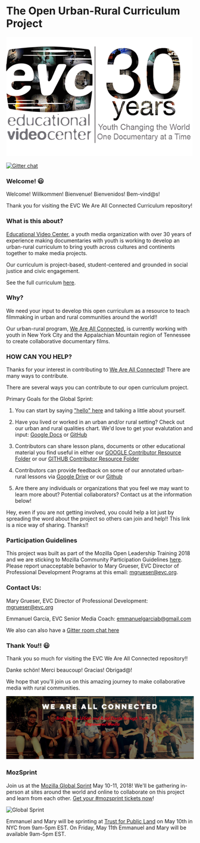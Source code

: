 # The Open Urban-Rural Curriculum Project



![alt text](https://raw.githubusercontent.com/EducationalVideoCenter/WAC/master/images/EVClogo1.gif)

[![Gitter chat](https://badges.gitter.im/gitterHQ/gitter.png)](https://gitter.im/EducationalVideoCenter/Lobby)

### Welcome! :smiley:

Welcome! Willkommen! Bienvenue! Bienvenidos! Bem-vind@s!

Thank you for visiting the EVC We Are All Connected Curriculum repository!
   

### What is this about?
[Educational Video Center](https://www.evc.org), a youth media organization with over 30 years of experience making documentaries with youth is working to develop an urban-rural curriculum to bring youth across cultures and continents together to make media projects.

Our curriculum is project-based, student-centered and grounded in social justice and civic engagement. 

See the full curriculum [here](https://drive.google.com/drive/folders/1p8s9Np4YHY3WpAC7A3QsFp9WH1nGCiIX). 
 
### Why?
We need your input to develop this open curriculum as a resource to teach filmmaking in urban and rural communities around the world!!

Our urban-rural program, [We Are All Connected](https://weareallconnected.wixsite.com/weareallconnected), is currently working with youth in New York City and the Appalachian Mountain region of Tennessee to create collaborative documentary films.



### HOW CAN YOU HELP?
Thanks for your interest in contributing to [We Are All Connected](https://weareallconnected.wixsite.com/weareallconnected)! There are many ways to contribute.

There are several ways you can contribute to our open curriculum project.

Primary Goals for the Global Sprint:
1. You can start by saying ["hello" here](https://github.com/EducationalVideoCenter/WAC/issues/5) and talking a little about yourself.

2. Have you lived or worked in an urban and/or rural setting? Check out our urban and rural qualities chart. We'd love to get your evalutation and input: [Google Docs](https://docs.google.com/document/d/1MAswOOi1dCkss9z91yVW3Ie8K4TyYpJ6XqAW_AlGVxY/edit) 
or
[GitHub](https://github.com/EducationalVideoCenter/WAC/blob/master/YPV%20Curriculum/Markdown%20Annotated%20Lessons/Urban%20and%20Rural%20Qualities.md)

3. Contributors can share lesson plans, documents or other educational material you find useful in either our [GOOGLE Contributor Resource Folder](https://drive.google.com/drive/folders/1FZu6nEJjj0ZaGJmOw8c4chVAC5sx1FgB?usp=sharing) or our [GITHUB Contributor Resource Folder](https://github.com/EducationalVideoCenter/WAC/tree/master/Contributor%20Resource%20Folder) 


4. Contributors can provide feedback on some of our annotated urban-rural lessons via [Google Drive](https://drive.google.com/drive/folders/1awuFaVIX5OQVmXiw8nV99NdoThgoI-kc) or our [Github](https://github.com/EducationalVideoCenter/WAC/tree/master/YPV%20Curriculum/Markdown%20Annotated%20Lessons) 


5. Are there any individuals or organizations that you feel we may want to learn more about? Potential collaborators? Contact us at the information below!

Hey, even if you are not getting involved, you could help a lot just by spreading the word about the project so others can join and help!! 
This link is a nice way of sharing.  Thanks!!




### Participation Guidelines
This project was built as part of the Mozilla Open Leadership Training 2018 and we are sticking to Mozilla Community Participation Guidelines [here](CODE_OF_CONDUCT.md). Please report unacceptable behavior to Mary Grueser, EVC Director of Professional Development Programs at this email: mgrueser@evc.org.




### Contact Us:
Mary Grueser, EVC Director of Professional Development:  mgrueser@evc.org

Emmanuel Garcia, EVC Senior Media Coach: emmanuelgarciab@gmail.com

We also can also have a [Gitter room chat here](https://gitter.im/EducationalVideoCenter/Lobby)

### Thank You!! :smiley:
Thank you so much for visiting the EVC We Are All Connected repository!! 

Danke schön! Merci beaucoup! Gracias! Obrigad@!  

We hope that you'll join us on this amazing journey to make collaborative media with rural communities.


![alt text](https://github.com/EducationalVideoCenter/WAC/blob/master/images/Screen%20Shot%202018-04-17%20at%208.31.02%20PM.png)


### MozSprint

Join us at the [Mozilla Global Sprint](http://mozilla.github.io/global-sprint/) May 10-11, 2018! We'll be gathering in-person at sites around the world and online to collaborate on this project and learn from each other. [Get your #mozsprint tickets now](http://mozilla.github.io/global-sprint/)!

![Global Sprint](https://cloud.githubusercontent.com/assets/617994/24632585/b2b07dcc-1892-11e7-91cf-f9e473187cf7.png)

Emmanuel and Mary will be sprinting at [Trust for Public Land](https://www.tpl.org/our-work/new-york) on May 10th in NYC from 9am-5pm EST.  On Friday, May 11th Emmanuel and Mary will be available 9am-5pm EST.
